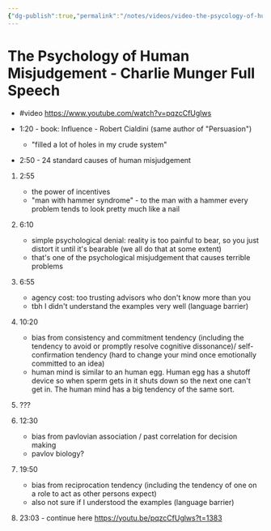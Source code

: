 ```yaml
---
{"dg-publish":true,"permalink":"/notes/videos/video-the-psycology-of-human-misjudgement/"}
---
```


# The Psychology of Human Misjudgement - Charlie Munger Full Speech

- #video  https://www.youtube.com/watch?v=pqzcCfUglws

- 1:20 - book: Influence - Robert Cialdini (same author of "Persuasion")
    - "filled a lot of holes in my crude system"

- 2:50 - 24 standard causes of human misjudgement

1. 2:55
    - the power of incentives
    - "man with hammer syndrome" - to the man with a hammer every problem tends to look pretty much like a nail

2. 6:10
    - simple psychological denial: reality is too painful to bear, so you just distort it until it's bearable (we all do that at some extent)
    - that's one of the psychological misjudgement that causes terrible problems

3. 6:55
    - agency cost: too trusting advisors who don't know more than you
    - tbh I didn't understand the examples very well (language barrier)

4. 10:20
    - bias from consistency and commitment tendency (including the tendency to avoid or promptly resolve cognitive dissonance)/ self-confirmation tendency (hard to change your mind once emotionally committed to an idea)
    - human mind is similar to an human egg. Human egg has a shutoff device so when sperm gets in it shuts down so the next one can't get in. The human mind has a big tendency of the same sort.

5. ???

6. 12:30
    - bias from pavlovian association / past correlation for decision making
    - pavlov biology?

7. 19:50
    - bias from reciprocation tendency (including the tendency of one on a role to act as other persons expect)
    - also not sure if I understood the examples (language barrier)

8. 23:03 - continue here <https://youtu.be/pqzcCfUglws?t=1383>


